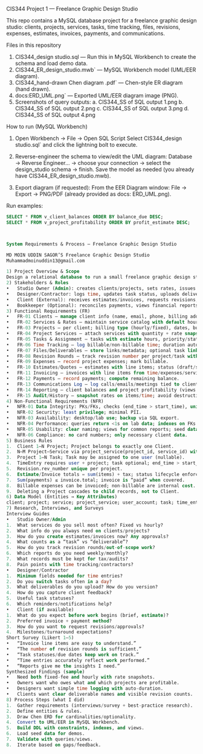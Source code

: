CIS344 Project 1 — Freelance Graphic Design Studio

This repo contains a MySQL database project for a freelance graphic design studio: clients, projects, services, tasks, time tracking, files, revisions, expenses, estimates, invoices, payments, and communications.


Files in this repository

1.	CIS344_design studio.sql — Run this in MySQL Workbench to create the schema and load demo data.
2.	CIS344_ER_design_studio.mwb` — MySQL Workbench model (UML/EER diagram).
3.	CIS344_hand-drawn Chen diagram .pdf` — Chen-style ER diagram (hand drawn).
4.	docs:ERD_UML.png` — Exported UML/EER diagram image (PNG).
5.	Screenshots of query outputs:
a.	CIS344_SS of SQL output 1.png
b.	CIS344_SS of SQL output 2.png
c.	CIS344_SS of SQL output 3.png
d.	CIS344_SS of SQL output 4.png



How to run (MySQL Workbench)

1.	Open Workbench → File → Open SQL Script
Select CIS344_design studio.sql` and click the lightning bolt to execute.
2.	Reverse-engineer the schema to view/edit the UML diagram:  Database → Reverse Engineer… → choose your connection → select the design_studio schema → finish. Save the model as needed (you already have CIS344_ER_design_studio.mwb).

3. Export diagram (if requested): From the EER Diagram window: File → Export → PNG/PDF (already provided as docs: ERD_UML.png).



Run examples:
```sql
SELECT * FROM v_client_balances ORDER BY balance_due DESC;
SELECT * FROM v_project_profitability ORDER BY profit_estimate DESC;



System Requirements & Process — Freelance Graphic Design Studio

MD MOIN UDDIN SAGOR’S Freelance Graphic Design Studio
Muhammadmoinuddin13@gmail.com

1) Project Overview & Scope
Design a relational database to run a small freelance graphic design studio: manage clients, projects, services, tasks, time tracking, files, revisions, expenses, estimates, invoices, payments, and communications. Support quoting, billing (fixed/hourly), tracking deliverables/revisions, and reporting on balances and profitability.
2) Stakeholders & Roles
•	Studio Owner (Admin): creates clients/projects, sets rates, issues invoices, records payments, runs reports.
•	Designer/Contractor: logs time, updates task status, uploads deliverables.
•	Client (External): receives estimates/invoices, requests revisions, provides feedback.
•	Bookkeeper (Optional): reconciles payments, views financial reports.
3) Functional Requirements (FR)
•	FR-01 Clients — manage client info (name, email, phone, billing address).
•	FR-02 Services & Rates — maintain service catalog with default hourly rates.
•	FR-03 Projects — per client; billing type (hourly/fixed), dates, budget.
•	FR-04 Project Services — attach services with quantity + rate snapshot.
•	FR-05 Tasks & Assignment — tasks with estimate hours, priority/status, assigned user.
•	FR-06 Time Tracking — log billable/non-billable time; duration auto-calculated.
•	FR-07 Files/Deliverables — store links/metadata; optional task link; version.
•	FR-08 Revision Rounds — track revision number per project/task with notes.
•	FR-09 Expenses — record project expenses; mark billable.
•	FR-10 Estimates/Quotes — estimates with line items; status (draft/sent/accepted/rejected).
•	FR-11 Invoicing — invoices with line items from time/expenses/services; status (draft/sent/paid/void).
•	FR-12 Payments — record payments; compute remaining balance.
•	FR-13 Communications Log — log calls/emails/meetings tied to client/project/user.
•	FR-14 Reporting — client balances and project profitability (views provided).
•	FR-15 Audit/History — snapshot rates on items/time; avoid destructive cascades that lose history.
4) Non-Functional Requirements (NFR)
•	NFR-01 Data Integrity: PKs/FKs, checks (end_time > start_time), unique constraints (revision per project).
•	NFR-02 Security: least privilege; minimal PII.
•	NFR-03 Availability: desktop/lab use; backup via SQL export.
•	NFR-04 Performance: queries return <1s on lab data; indexes on FKs.
•	NFR-05 Usability: clear naming; views for common reports; seed data for demo.
•	NFR-06 Compliance: no card numbers; only necessary client data.
5) Business Rules
1.	Client 1—N Project; Project belongs to exactly one Client.
2.	N—M Project–Service via project_service(project_id, service_id) with rate snapshot.
3.	Project 1—N Task; Task may be assigned to one user (nullable).
4.	TimeEntry requires user + project; task optional; end_time > start_time.
5.	Revision.rev_number unique per project.
6.	Estimate/Invoice totals = sum(items) + tax; status lifecycle enforced.
7.	Sum(payments) ≤ invoice.total; invoice is “paid” when covered.
8.	Billable expenses can be invoiced; non-billable are internal cost.
9.	Deleting a Project cascades to child records, not to Client.
6) Data Model (Entities → Key Attributes)
client; project; service; project_service; user_account; task; time_entry; file_asset; revision; expense; estimate + estimate_line_item; invoice + invoice_line_item; payment; communication_log. (Matches your SQL.)
7) Research, Interviews, and Surveys
Interview Guides
•	Studio Owner/Admin
1.	What services do you sell most often? Fixed vs hourly?
2.	What info do you always need on clients/projects?
3.	How do you create estimates/invoices now? Any approvals?
4.	What counts as a “task” vs “deliverable”?
5.	How do you track revision rounds/out-of-scope work?
6.	Which reports do you need weekly/monthly?
7.	What records must be kept for tax/audits?
8.	Pain points with time tracking/contractors?
•	Designer/Contractor
1.	Minimum fields needed for time entries?
2.	Do you switch tasks often in a day?
3.	What deliverables do you upload? How do you version?
4.	How do you capture client feedback?
5.	Useful task statuses?
6.	Which reminders/notifications help?
•	Client (if available)
1.	What do you expect before work begins (brief, estimate)?
2.	Preferred invoice + payment method?
3.	How do you want to request revisions/approvals?
4.	Milestones/turnaround expectations?
Short Survey (Likert 1–5)
•	“Invoice line items are easy to understand.”
•	“The number of revision rounds is sufficient.”
•	“Task statuses/due dates keep work on track.”
•	“Time entries accurately reflect work performed.”
•	“Reports give me the insights I need.”
Synthesized Findings (sample)
•	Need both fixed-fee and hourly with rate snapshots.
•	Owners want who owes what and which projects are profitable.
•	Designers want simple time logging with auto-duration.
•	Clients want clear deliverable names and visible revision counts.
8) Process Steps (what I did)
1.	Gather requirements (interviews/survey + best-practice research).
2.	Define entities & rules.
3.	Draw Chen ERD for cardinalities/optionality.
4.	Convert to UML/EER in MySQL Workbench.
5.	Build DDL with constraints, indexes, and views.
6.	Load seed data for demos.
7.	Validate with queries/views.
8.	Iterate based on gaps/feedback.


